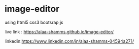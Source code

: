 # image-editor
using html5 css3 bootsrap js

live link : https://alaa-shamms.github.io/image-editor/

linkedin:https://www.linkedin.com/in/alaa-shamms-04594a271/

